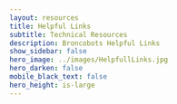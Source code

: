 ```yaml
---
layout: resources
title: Helpful Links 
subtitle: Technical Resources
description: Broncobots Helpful Links 
show_sidebar: false
hero_image: ../images/HelpfullLinks.jpg
hero_darken: false
mobile_black_text: false
hero_height: is-large 
---
```

